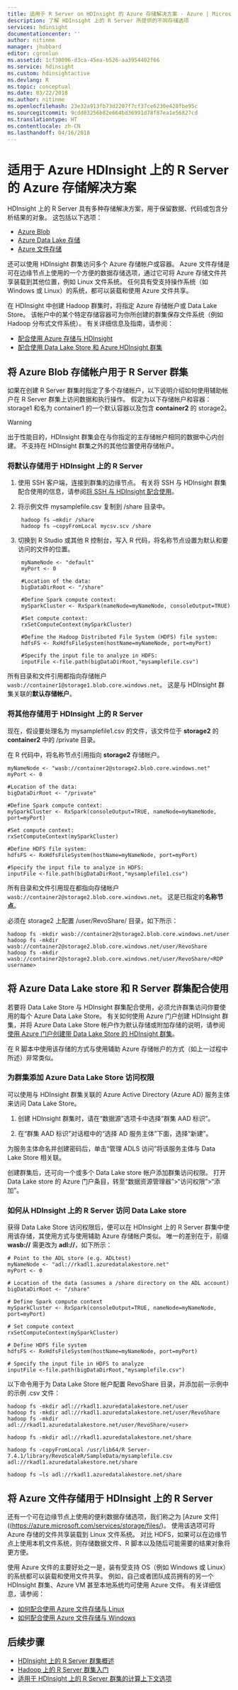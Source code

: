 ```yaml
---
title: 适用于 R Server on HDInsight 的 Azure 存储解决方案 - Azure | Microsoft Docs
description: 了解 HDInsight 上的 R Server 所提供的不同存储选项
services: hdinsight
documentationcenter: ''
author: nitinme
manager: jhubbard
editor: cgronlun
ms.assetid: 1cf30096-d3ca-45ea-b526-aa3954402f66
ms.service: hdinsight
ms.custom: hdinsightactive
ms.devlang: R
ms.topic: conceptual
ms.date: 03/22/2018
ms.author: nitinme
ms.openlocfilehash: 23e32a913fb73d2207f7cf37ce6230e428fbe95c
ms.sourcegitcommit: 9cdd83256b82e664bd36991d78f87ea1e56827cd
ms.translationtype: HT
ms.contentlocale: zh-CN
ms.lasthandoff: 04/16/2018
---
```

# <a name="azure-storage-solutions-for-r-server-on-azure-hdinsight"></a>适用于 Azure HDInsight 上的 R Server 的 Azure 存储解决方案

HDInsight 上的 R Server 具有多种存储解决方案，用于保留数据、代码或包含分析结果的对象。 这包括以下选项：

- [Azure Blob](https://azure.microsoft.com/services/storage/blobs/)
- [Azure Data Lake 存储](https://azure.microsoft.com/services/data-lake-store/)
- [Azure 文件存储](https://azure.microsoft.com/services/storage/files/)

还可以使用 HDInsight 群集访问多个 Azure 存储帐户或容器。 Azure 文件存储是可在边缘节点上使用的一个方便的数据存储选项，通过它可将 Azure 存储文件共享装载到其他位置，例如 Linux 文件系统。 任何具有受支持操作系统（如 Windows 或 Linux）的系统，都可以装载和使用 Azure 文件共享。 

在 HDInsight 中创建 Hadoop 群集时，将指定 Azure 存储帐户或 Data Lake Store。 该帐户中的某个特定存储容器可为你所创建的群集保存文件系统（例如 Hadoop 分布式文件系统）。 有关详细信息及指南，请参阅：

- [配合使用 Azure 存储与 HDInsight ](../hdinsight-hadoop-use-blob-storage.md)
- [配合使用 Data Lake Store 和 Azure HDInsight 群集](../hdinsight-hadoop-use-data-lake-store.md)

## <a name="use-azure-blob-storage-accounts-with-r-server-cluster"></a>将 Azure Blob 存储帐户用于 R Server 群集

如果在创建 R Server 群集时指定了多个存储帐户，以下说明介绍如何使用辅助帐户在 R Server 群集上访问数据和执行操作。 假定为以下存储帐户和容器：storage1 和名为 container1 的一个默认容器以及包含 **container2** 的 storage2。

> [!WARNING]
> 出于性能目的，HDInsight 群集会在与你指定的主存储帐户相同的数据中心内创建。 不支持在 HDInsight 群集之外的其他位置使用存储帐户。

### <a name="use-the-default-storage-with-r-server-on-hdinsight"></a>将默认存储用于 HDInsight 上的 R Server

1. 使用 SSH 客户端，连接到群集的边缘节点。 有关将 SSH 与 HDInsight 群集配合使用的信息，请参阅[将 SSH 与 HDInsight 配合使用](../hdinsight-hadoop-linux-use-ssh-unix.md)。
  
2. 将示例文件 mysamplefile.csv 复制到 /share 目录中。 

        hadoop fs –mkdir /share
        hadoop fs –copyFromLocal mycsv.scv /share  

3. 切换到 R Studio 或其他 R 控制台，写入 R 代码，将名称节点设置为默认和要访问的文件的位置。  

        myNameNode <- "default"
        myPort <- 0

        #Location of the data:  
        bigDataDirRoot <- "/share"  

        #Define Spark compute context:
        mySparkCluster <- RxSpark(nameNode=myNameNode, consoleOutput=TRUE)

        #Set compute context:
        rxSetComputeContext(mySparkCluster)

        #Define the Hadoop Distributed File System (HDFS) file system:
        hdfsFS <- RxHdfsFileSystem(hostName=myNameNode, port=myPort)

        #Specify the input file to analyze in HDFS:
        inputFile <-file.path(bigDataDirRoot,"mysamplefile.csv")

所有目录和文件引用都指向存储帐户 `wasb://container1@storage1.blob.core.windows.net`。 这是与 HDInsight 群集关联的**默认存储帐户**。

### <a name="use-the-additional-storage-with-r-server-on-hdinsight"></a>将其他存储用于 HDInsight 上的 R Server

现在，假设要处理名为 mysamplefile1.csv 的文件，该文件位于 **storage2** 的 **container2** 中的 /private 目录。

在 R 代码中，将名称节点引用指向 **storage2** 存储帐户。

    myNameNode <- "wasb://container2@storage2.blob.core.windows.net"
    myPort <- 0

    #Location of the data:
    bigDataDirRoot <- "/private"

    #Define Spark compute context:
    mySparkCluster <- RxSpark(consoleOutput=TRUE, nameNode=myNameNode, port=myPort)

    #Set compute context:
    rxSetComputeContext(mySparkCluster)

    #Define HDFS file system:
    hdfsFS <- RxHdfsFileSystem(hostName=myNameNode, port=myPort)

    #Specify the input file to analyze in HDFS:
    inputFile <-file.path(bigDataDirRoot,"mysamplefile1.csv")

所有目录和文件引用现在都指向存储帐户 `wasb://container2@storage2.blob.core.windows.net`。 这是已指定的**名称节点**。

必须在 storage2 上配置 /user/RevoShare/<SSH username> 目录，如下所示：


    hadoop fs -mkdir wasb://container2@storage2.blob.core.windows.net/user
    hadoop fs -mkdir wasb://container2@storage2.blob.core.windows.net/user/RevoShare
    hadoop fs -mkdir wasb://container2@storage2.blob.core.windows.net/user/RevoShare/<RDP username>

## <a name="use-an-azure-data-lake-store-with-r-server-cluster"></a>将 Azure Data Lake store 和 R Server 群集配合使用 

若要将 Data Lake Store 与 HDInsight 群集配合使用，必须允许群集访问你要使用的每个 Azure Data Lake Store。 有关如何使用 Azure 门户创建 HDInsight 群集，并将 Azure Data Lake Store 帐户作为默认存储或附加存储的说明，请参阅[使用 Azure 门户创建带 Data Lake Store 的 HDInsight 群集](../../data-lake-store/data-lake-store-hdinsight-hadoop-use-portal.md)。

在 R 脚本中使用该存储的方式与使用辅助 Azure 存储帐户的方式（如上一过程中所述）非常类似。

### <a name="add-cluster-access-to-your-azure-data-lake-stores"></a>为群集添加 Azure Data Lake Store 访问权限
可以使用与 HDInsight 群集关联的 Azure Active Directory (Azure AD) 服务主体来访问 Data Lake Store。

1. 创建 HDInsight 群集时，请在“数据源”选项卡中选择“群集 AAD 标识”。

2. 在“群集 AAD 标识”对话框中的“选择 AD 服务主体”下面，选择“新建”。

为服务主体命名并创建密码后，单击“管理 ADLS 访问”将该服务主体与 Data Lake Store 相关联。

创建群集后，还可向一个或多个 Data Lake store 帐户添加群集访问权限。 打开 Data Lake store 的 Azure 门户条目，转至“数据资源管理器”>“访问权限”>“添加”。 

### <a name="how-to-access-the-data-lake-store-from-r-server-on-hdinsight"></a>如何从 HDInsight 上的 R Server 访问 Data Lake store

获得 Data Lake Store 访问权限后，便可以在 HDInsight 上的 R Server 群集中使用该存储，其使用方式与使用辅助 Azure 存储帐户类似。 唯一的差别在于，前缀 **wasb://** 需更改为 **adl://**，如下所示：


    # Point to the ADL store (e.g. ADLtest)
    myNameNode <- "adl://rkadl1.azuredatalakestore.net"
    myPort <- 0

    # Location of the data (assumes a /share directory on the ADL account)
    bigDataDirRoot <- "/share"  

    # Define Spark compute context
    mySparkCluster <- RxSpark(consoleOutput=TRUE, nameNode=myNameNode, port=myPort)

    # Set compute context
    rxSetComputeContext(mySparkCluster)

    # Define HDFS file system
    hdfsFS <- RxHdfsFileSystem(hostName=myNameNode, port=myPort)

    # Specify the input file in HDFS to analyze
    inputFile <-file.path(bigDataDirRoot,"mysamplefile.csv")

以下命令用于为 Data Lake Store 帐户配置 RevoShare 目录，并添加前一示例中的示例 .csv 文件：


    hadoop fs -mkdir adl://rkadl1.azuredatalakestore.net/user
    hadoop fs -mkdir adl://rkadl1.azuredatalakestore.net/user/RevoShare
    hadoop fs -mkdir adl://rkadl1.azuredatalakestore.net/user/RevoShare/<user>

    hadoop fs -mkdir adl://rkadl1.azuredatalakestore.net/share

    hadoop fs -copyFromLocal /usr/lib64/R Server-7.4.1/library/RevoScaleR/SampleData/mysamplefile.csv adl://rkadl1.azuredatalakestore.net/share

    hadoop fs –ls adl://rkadl1.azuredatalakestore.net/share


## <a name="use-azure-file-storage-with-r-server-on-hdinsight"></a>将 Azure 文件存储用于 HDInsight 上的 R Server

还有一个可在边缘节点上使用的便利数据存储选项，我们称之为 [Azure 文件]((https://azure.microsoft.com/services/storage/files/)。 使用该选项可将 Azure 存储的文件共享装载到 Linux 文件系统。 对比 HDFS，如果可以在边缘节点上使用本机文件系统，则存储数据文件、R 脚本以及随后可能需要的结果对象将更方便。 

使用 Azure 文件的主要好处之一是，装有受支持 OS（例如 Windows 或 Linux）的系统都可以装载和使用文件共享。 例如，自己或者团队成员拥有的另一个 HDInsight 群集、Azure VM 甚至本地系统均可使用 Azure 文件。 有关详细信息，请参阅：

- [如何配合使用 Azure 文件存储与 Linux ](../../storage/files/storage-how-to-use-files-linux.md)
- [如何配合使用 Azure 文件存储与 Windows ](../../storage/files/storage-dotnet-how-to-use-files.md)


## <a name="next-steps"></a>后续步骤

* [HDInsight 上的 R Server 群集概述](r-server-overview.md)
* [Hadoop 上的 R Server 群集入门](r-server-get-started.md)
* [适用于 HDInsight 上的 R Server 群集的计算上下文选项](r-server-compute-contexts.md)

